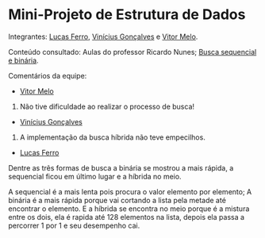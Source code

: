 # Mini-Projeto de Estrutura de Dados

Integrantes: [Lucas Ferro](https://github.com/lucasferro0), [Vinícius Gonçalves](https://github.com/gonssalves) e [Vitor Melo](https://github.com/vitormelods).

Conteúdo consultado: Aulas do professor Ricardo Nunes; [Busca sequencial e binária](https://classroom.google.com/u/1/c/NTI2MTg4MzMxNDM1/m/NTI4NzI1OTMxNDEx/details).

Comentários da equipe:

- [Vitor Melo](https://github.com/vitormelods)
1. Não tive dificuldade ao realizar o processo de busca!
- [Vinícius Gonçalves](https://github.com/gonssalves)
1. A implementação da busca híbrida não teve empecilhos.
- [Lucas Ferro](https://github.com/lucasferro0)






Dentre as três formas de busca a binária se mostrou a mais rápida, a sequencial ficou em último lugar e a híbrida no meio.

A sequencial é a mais lenta pois procura o valor elemento por elemento;
A binária é a mais rápida porque vai cortando a lista pela metade até encontrar o elemento.
E a híbrida se encontra no meio porque é a mistura entre os dois, ela é rapida até 128 elementos na lista, depois ela passa a percorrer 1 por 1 e seu desempenho cai.

